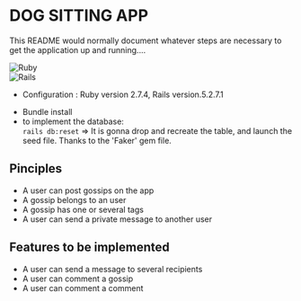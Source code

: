 # DOG SITTING APP

This README would normally document whatever steps are necessary to get the
application up and running....

![Ruby](https://img.shields.io/badge/ruby-%23CC342D.svg?style=for-the-badge&logo=ruby&logoColor=white)  
![Rails](https://img.shields.io/badge/rails-%23CC0000.svg?style=for-the-badge&logo=ruby-on-rails&logoColor=white) 

* Configuration : Ruby version 2.7.4, Rails version.5.2.7.1

- Bundle install
- to implement the database:  
`rails db:reset`
=> It is gonna drop and recreate the table, and launch the seed file. Thanks to the 'Faker' gem file.

## Pinciples

* A user can post gossips on the app
* A gossip belongs to an user
* A gossip has one or several tags
* A user can send a private message to another user

## Features to be implemented

* A user can send a message to several recipients
* A user can comment a gossip
* A user can comment a comment
